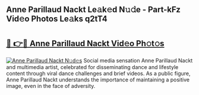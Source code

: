 ## Anne Parillaud Nackt Le𝚊k𝚎d N𝚞𝚍e - Part-kFz Vid𝚎o Photos Le𝚊ks q2tT4

# <h2><a href="http://fb9q43c.evod.top/?m=Anne+Parillaud+Nackt">🔗 👉🔴 Anne Parillaud Nackt Vid𝚎o Ph𝚘t𝚘s</a></h2>

[![Anne Parillaud Nackt N𝚞d𝚎s](https://i.imgur.com/8V9OHl7.gif)](http://fb9q43c.evod.top/?m=Anne+Parillaud+Nackt)
Social media sensation Anne Parillaud Nackt and multimedia artist, celebrated for disseminating dance and lifestyle content through viral dance challenges and brief videos. As a public figure, Anne Parillaud Nackt understands the importance of maintaining a positive image, even in the face of adversity. 
